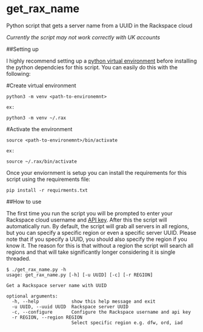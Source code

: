# get_rax_name
Python script that gets a server name from a UUID in the Rackspace cloud

*Currently the script may not work correctly with UK accounts*


##Setting up 


I highly recommend setting up a [python virtual environment](https://docs.python.org/3/library/venv.html) before installing the 
python dependcies for this script. You can easily do this with the following:

#Create virtual environment
```
python3 -m venv <path-to-environemnt>

ex:

python3 -m venv ~/.rax

```
#Activate the environment
```
source <path-to-environemnt>/bin/activate

ex:

source ~/.rax/bin/activate 
```

Once your enviornment is setup you can install the requirements for this script using
the requirements file:

```
pip install -r requirments.txt
```


##How to use

The first time you run the script you will be prompted to enter your Rackspace cloud username and [API key](https://support.rackspace.com/how-to/view-and-reset-your-api-key). 
After this the script will automatically run. By default, the script will grab all servers in all regions, but you can specify a specific region or even a specific server UUID.
Please note that if you specify a UUID, you should also specify the region if you know it. The reason for this is that without a region the script will search all regions and 
that will take significantly longer considering it is single threaded. 

```
$ ./get_rax_name.py -h
usage: get_rax_name.py [-h] [-u UUID] [-c] [-r REGION]

Get a Rackspace server name with UUID

optional arguments:
  -h, --help            show this help message and exit
  -u UUID, --uuid UUID  Rackspace server UUID
  -c, --configure       Configure the Rackspace username and api key
  -r REGION, --region REGION
                        Select specific region e.g. dfw, ord, iad

```

